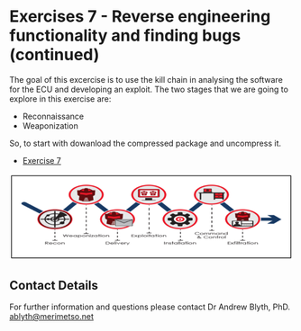 # Exercises 7 - Reverse engineering functionality and finding bugs (continued)

The goal of this excercise is to use the kill chain in analysing the software for the ECU and developing an exploit. The two stages that we are going to explore in this exercise are:

* Reconnaissance 
* Weaponization

So, to start with dowanload the compressed package and uncompress it.

* [Exercise 7]()

![Cyber Kill Cain](KillChain.png)

## Contact Details

For further information and questions please contact Dr Andrew Blyth, PhD. <ablyth@merimetso.net>
